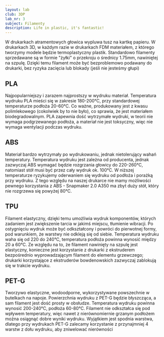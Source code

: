 ```yaml
---
layout: lab
club: 3DP
lab_nr: 3
subject: Filamenty
description: Life in plastic, it's fantastic!
---
```


W drukarkach atramentowych głowica wypluwa tusz na kartkę papieru. W drukarkach 3D, w każdym razie w drukarkach FDM materiałem, z którego tworzymy modele będzie termoplastyczny plastik. Standardowo filamenty sprzedawane są w formie "żyłki" o przekroju o średnicy 1.75mm, nawiniętej na szpulę. Dzięki temu filament może być bezproblemowo podawany do drukarki, bez ryzyka zacięcia lub blokady (jeśli nie jesteśmy głupi)

## PLA

Najpopularniejszy i zarazem najprostszy w wydruku materiał. Temperatura wydruku PLA mieści się w zakresie 180-200&deg;C, przy standardowej temperaturze podłoża 20-60&deg;C. Co ważne, produkowany jest z kwasu polimlekowego (cokolwiek by to nie było), co sprawia, że jest materiałem biodegradowalnym. PLA zapewnia dość wytrzymałe wydruki, w teorii nie wymaga podgrzewanego podłoża, a materiał nie jest toksyczny, więc nie wymaga wentylacji podczas wydruku.

## ABS

Materiał bardzo wytrzymały po wydrukowaniu, jednak nietolerujący wahań temperatury. Temperatura wydruku jest zależna od producenta, jednak zazwyczaj ABS wymagać będzie rozgrzania głowicy do 220-260&deg;C, natomiast stół musi być przez cały wydruk ok. 100&deg;C. W niższej temperaturze ryzykujemy oderwaniem się wydruku od podłoża i porażką przy wydruku. Z tego względu na naszej drukarce nie mamy możliwości pewnego korzystania z ABS - Snapmaker 2.0 A350 ma zbyt duży stół, który nie rozgrzewa się powyżej 80&deg;C.

## TPU

Filament elastyczny, dzięki temu umożliwia wydruk komponentów, których zadaniem jest zwiększenie tarcia w jakimś miejscu, tłumienie wibracji. Po ostygnięciu wydruk może być odkształcony i powróci do pierwotnej formy, pod warunkiem, że warstwy nie odkleją się od siebie. Temperatura wydruku waha się od 220 do 240&deg;C, temperatura podłoża powinna wynosić między 20 a 60&deg;C. Ze względu na to, że filament nawinięty na szpulę jest elastyczny, konieczne jest korzystanie z drukarki z ekstruderem bezpośrednio wyprowadzającym filament do elementu grzewczego; drukarki korzystające z ekstruderów bowdenowskich zazwyczaj zablokują się w trakcie wydruku.

## PET-G

Tworzywo elastyczne, wodoodporne, wykorzystywane powszechnie w butelkach na napoje. Powierzchnia wydruku z PET-G będzie błyszcząca, a sam filament jest dość prosty w obsłudze. Temperatura wydruku powinna wynosić 200-240&deg;C, podłoża 60-80&deg;C. Filament nie odkształca się pod wpływem temperatury, więc nawet z nierównomiernie grzanym podłożem można osiągnąć dobre wyniki wydruku. Wyjątkiem jest spodnia warstwa, dlatego przy wydrukach PET-G zalecamy korzystanie z przynajmniej 4 warstw z dołu wydruku, aby zniwelować nierówności

